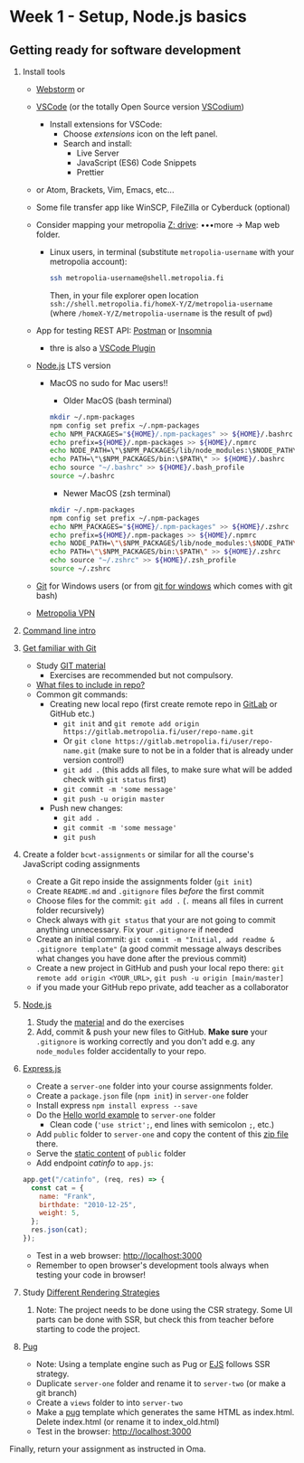 # Week 1 - Setup, Node.js basics

## Getting ready for software development

1. Install tools

   - [Webstorm](https://www.jetbrains.com/student/) or
   - [VSCode](https://code.visualstudio.com/) (or the totally Open Source version [VSCodium](https://vscodium.com/))
     - Install extensions for VSCode:
       - Choose _extensions_ icon on the left panel.
       - Search and install:
         - Live Server
         - JavaScript (ES6) Code Snippets
         - Prettier
   - or Atom, Brackets, Vim, Emacs, etc...
   - Some file transfer app like WinSCP, FileZilla or Cyberduck (optional)
   - Consider mapping your metropolia [Z: drive](https://webdisk.metropolia.fi/): &bull;&bull;&bull;more &rarr; Map web folder.

     - Linux users, in terminal (substitute `metropolia-username` with your metropolia account):

       ```bash
       ssh metropolia-username@shell.metropolia.fi
       ```

       Then, in your file explorer open location `ssh://shell.metropolia.fi/homeX-Y/Z/metropolia-username` (where `/homeX-Y/Z/metropolia-username` is the result of `pwd`)

   - App for testing REST API: [Postman](https://www.postman.com/downloads/) or [Insomnia](https://insomnia.rest/download)
     - thre is also a [VSCode Plugin](https://blog.bitsrc.io/vs-codes-rest-client-plugin-is-all-you-need-to-make-api-calls-e9e95fcfd85a)
   - [Node.js](https://nodejs.org/en/) LTS version

     - MacOS no sudo for Mac users!!

       - Older MacOS (bash terminal)

       ```bash
       mkdir ~/.npm-packages
       npm config set prefix ~/.npm-packages
       echo NPM_PACKAGES="${HOME}/.npm-packages" >> ${HOME}/.bashrc
       echo prefix=${HOME}/.npm-packages >> ${HOME}/.npmrc
       echo NODE_PATH=\"\$NPM_PACKAGES/lib/node_modules:\$NODE_PATH\" >> ${HOME}/.bashrc
       echo PATH=\"\$NPM_PACKAGES/bin:\$PATH\" >> ${HOME}/.bashrc
       echo source "~/.bashrc" >> ${HOME}/.bash_profile
       source ~/.bashrc
       ```

       - Newer MacOS (zsh terminal)

       ```zsh
       mkdir ~/.npm-packages
       npm config set prefix ~/.npm-packages
       echo NPM_PACKAGES="${HOME}/.npm-packages" >> ${HOME}/.zshrc
       echo prefix=${HOME}/.npm-packages >> ${HOME}/.npmrc
       echo NODE_PATH=\"\$NPM_PACKAGES/lib/node_modules:\$NODE_PATH\" >> ${HOME}/.zshrc
       echo PATH=\"\$NPM_PACKAGES/bin:\$PATH\" >> ${HOME}/.zshrc
       echo source "~/.zshrc" >> ${HOME}/.zsh_profile
       source ~/.zshrc
       ```

   - [Git](https://git-scm.com/downloads) for Windows users (or from [git for windows](https://gitforwindows.org/) which comes with git bash)
   - [Metropolia VPN](https://wiki.metropolia.fi/display/itservices/VPN+Remote+Connections)

2. [Command line intro](https://guide.freecodecamp.org/linux/the-command-prompt/)
3. [Get familiar with Git](https://git-scm.com/about)

   - Study [GIT material](https://github.com/mattpe/git-intro/blob/main/git-basics.md)
     - Exercises are recommended but not compulsory.
   - [What files to include in repo?](<[week1-git.md](https://github.com/mattpe/git-intro/blob/main/git-basics.md#git-ignore)>)
   - Common git commands:
     - Creating new local repo (first create remote repo in [GitLab](https://gitlab.metropolia.fi/) or GitHub etc.)
       - `git init` and `git remote add origin https://gitlab.metropolia.fi/user/repo-name.git`
       - Or `git clone https://gitlab.metropolia.fi/user/repo-name.git` (make sure to not be in a folder that is already under version control!)
       - `git add .` (this adds all files, to make sure what will be added check with `git status` first)
       - `git commit -m 'some message'`
       - `git push -u origin master`
     - Push new changes:
       - `git add .`
       - `git commit -m 'some message'`
       - `git push`

4. Create a folder `bcwt-assignments` or similar for all the course's JavaScript coding assignments
   - Create a Git repo inside the assignments folder (`git init`)
   - Create `README.md` and `.gitignore` files  _before_ the first commit
   - Choose files for the commit: `git add .` (`.` means all files in current folder recursively)
   - Check always with `git status` that your are not going to commit anything unnecessary. Fix your `.gitignore` if needed
   - Create an initial commit: `git commit -m "Initial, add readme & .gitignore template"` (a good commit message always describes what changes you have done after the previous commit)
   - Create a new project in GitHub and push your local repo there: `git remote add origin <YOUR_URL>`, `git push -u origin [main/master]`
   - if you made your GitHub repo private, add teacher as a collaborator

5. [Node.js](https://nodejs.org/en/)

   1. Study the [material](week1-nodejs.md) and do the exercises
   2. Add, commit & push your new files to GitHub. **Make sure** your `.gitignore` is working correctly and you don't add e.g. any `node_modules` folder accidentally to your repo.

6. [Express.js](https://expressjs.com/)

   - Create a `server-one` folder into your course assignments folder.
   - Create a `package.json` file (`npm init`) in `server-one` folder
   - Install express `npm install express --save`
   - Do the [Hello world example](https://expressjs.com/en/starter/hello-world.html) to `server-one` folder
     - Clean code (`'use strict';`, end lines with semicolon `;`, etc.)
   - Add `public` folder to `server-one` and copy the content of this [zip file](week1-public.zip) there.
   - Serve the [static content](https://expressjs.com/en/starter/static-files.html) of `public` folder
   - Add endpoint _catinfo_ to `app.js`:

   ```javascript
   app.get("/catinfo", (req, res) => {
     const cat = {
       name: "Frank",
       birthdate: "2010-12-25",
       weight: 5,
     };
     res.json(cat);
   });
   ```

   - Test in a web browser: <http://localhost:3000>
   - Remember to open browser's development tools always when testing your code in browser!

7. Study [Different Rendering Strategies](https://blog.alexandrudanpop.dev/posts/fe-jargon-you-should-know-ssg-ssr-csr-vdom-22b0/)
   1. Note: The project needs to be done using the CSR strategy. Some UI parts can be done with SSR, but check this from teacher before starting to code the project.
8. [Pug](https://expressjs.com/en/guide/using-template-engines.html)
   - Note: Using a template engine such as Pug or [EJS](https://ejs.co/) follows SSR strategy.
   - Duplicate `server-one` folder and rename it to `server-two` (or make a git branch)
   - Create a `views` folder to into `server-two`
   - Make a [pug](https://pugjs.org/api/getting-started.html) template which generates the same HTML as index.html. Delete index.html (or rename it to index_old.html)
   - Test in the browser: <http://localhost:3000>

Finally, return your assignment as instructed in Oma.
